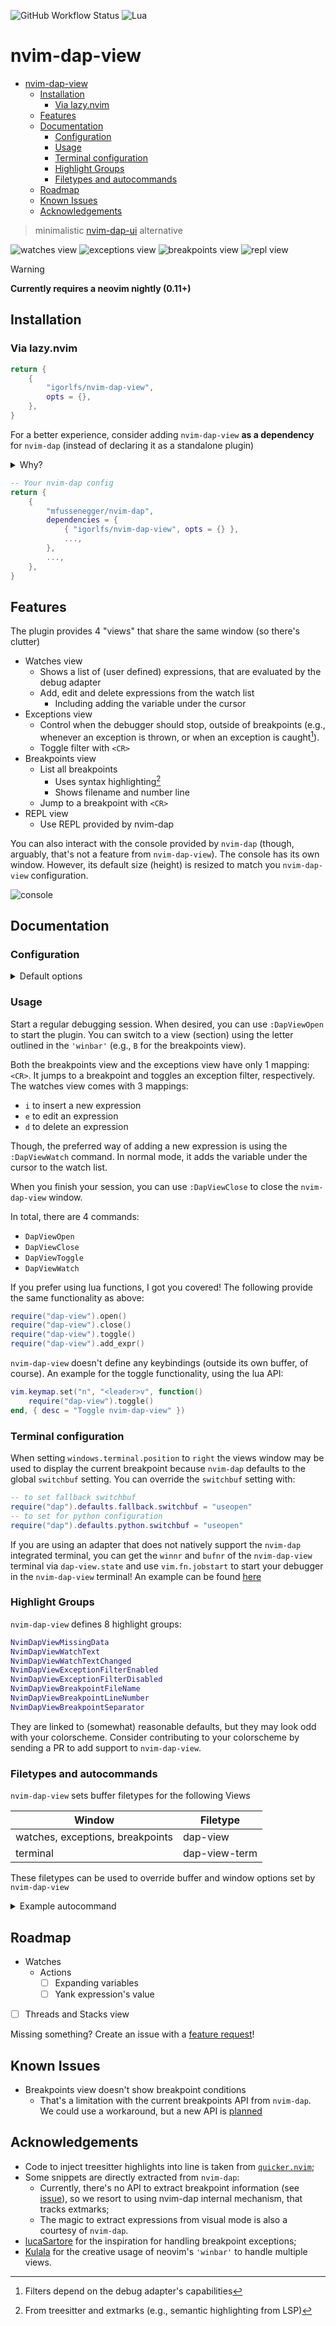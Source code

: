 ![GitHub Workflow Status](https://img.shields.io/github/actions/workflow/status/ellisonleao/nvim-plugin-template/lint-test.yml?branch=main&style=for-the-badge)
![Lua](https://img.shields.io/badge/Made%20with%20Lua-blueviolet.svg?style=for-the-badge&logo=lua)

# nvim-dap-view

<!--toc:start-->
- [nvim-dap-view](#nvim-dap-view)
  - [Installation](#installation)
    - [Via lazy.nvim](#via-lazynvim)
  - [Features](#features)
  - [Documentation](#documentation)
    - [Configuration](#configuration)
    - [Usage](#usage)
    - [Terminal configuration](#terminal-configuration)
    - [Highlight Groups](#highlight-groups)
    - [Filetypes and autocommands](#filetypes-and-autocommands)
  - [Roadmap](#roadmap)
  - [Known Issues](#known-issues)
  - [Acknowledgements](#acknowledgements)
<!--toc:end-->

> minimalistic [nvim-dap-ui](https://github.com/rcarriga/nvim-dap-ui) alternative

![watches view](https://github.com/user-attachments/assets/c6838700-95ed-4b39-9ab5-e0ed0e753995)
![exceptions view](https://github.com/user-attachments/assets/86edd829-d9d8-4fae-b0c0-8b79339b0c33)
![breakpoints view](https://github.com/user-attachments/assets/b8c23809-2f23-4a39-8aef-b880f2b3eef9)
![repl view](https://github.com/user-attachments/assets/43caeb02-ff9e-47ea-a4c1-ab5dd30d8a3c)

> [!WARNING]  
> **Currently requires a neovim nightly (0.11+)**

## Installation

### Via lazy.nvim

```lua
return {
    {
        "igorlfs/nvim-dap-view",
        opts = {},
    },
}
```

For a better experience, consider adding `nvim-dap-view` **as a dependency** for
`nvim-dap` (instead of declaring it as a standalone plugin)

<details>
    <summary>Why?</summary>

By default, when launching a session, `nvim-dap`'s terminal window takes half
the screen. As a saner default, `nvim-dap-view` hijacks the terminal window
(even if not invoked), making the split take only 12 (configurable) lines.

</details>

```lua
-- Your nvim-dap config
return {
    {
        "mfussenegger/nvim-dap",
        dependencies = {
            { "igorlfs/nvim-dap-view", opts = {} },
            ...,
        },
        ...,
    },
}
```

## Features

The plugin provides 4 "views" that share the same window (so there's clutter)

- Watches view
    - Shows a list of (user defined) expressions, that are evaluated by the debug adapter
    - Add, edit and delete expressions from the watch list
        - Including adding the variable under the cursor
- Exceptions view
    - Control when the debugger should stop, outside of breakpoints (e.g.,
    whenever an exception is thrown, or when an exception is caught[^1]).
    - Toggle filter with `<CR>`
- Breakpoints view
    - List all breakpoints
        - Uses syntax highlighting[^2]
        - Shows filename and number line
    - Jump to a breakpoint with `<CR>`
- REPL view
    - Use REPL provided by nvim-dap

You can also interact with the console provided by `nvim-dap` (though, arguably, that's not a feature from `nvim-dap-view`). The console has its own window. However, its default size (height) is resized to match you `nvim-dap-view` configuration.

![console](https://github.com/user-attachments/assets/0980962c-e3da-4f16-af4c-786ef7fa4b18)

## Documentation

### Configuration

<details>
    <summary>Default options</summary>

```lua
return {
    winbar = {
        show = true,
        sections = { "watches", "exceptions", "breakpoints", "repl" },
        -- Must be one of the sections declared above
        default_section = "watches",
    },
    windows = {
        height = 12,
        terminal = {
            -- 'left'|'right': Terminal position in layout
            position = "left",
            -- List of adapters for which the terminal should be hidden
            hide = {},
        },
    },
}
```

</details>

### Usage

Start a regular debugging session. When desired, you can use `:DapViewOpen` to
start the plugin. You can switch to a view (section) using the letter outlined
in the `'winbar'` (e.g., `B` for the breakpoints view).

Both the breakpoints view and the exceptions view have only 1 mapping: `<CR>`.
It jumps to a breakpoint and toggles an exception filter, respectively. The
watches view comes with 3 mappings:

- `i` to insert a new expression
- `e` to edit an expression
- `d` to delete an expression

Though, the preferred way of adding a new expression is using the
`:DapViewWatch` command. In normal mode, it adds the variable under the cursor
to the watch list.

When you finish your session, you can use `:DapViewClose` to close the
`nvim-dap-view` window.

In total, there are 4 commands:

- `DapViewOpen`
- `DapViewClose`
- `DapViewToggle`
- `DapViewWatch`

If you prefer using lua functions, I got you covered! The following provide the
same functionality as above:

```lua
require("dap-view").open()
require("dap-view").close()
require("dap-view").toggle()
require("dap-view").add_expr()
```

`nvim-dap-view` doesn't define any keybindings (outside its own buffer, of
course). An example for the toggle functionality, using the lua API:

```lua
vim.keymap.set("n", "<leader>v", function()
    require("dap-view").toggle()
end, { desc = "Toggle nvim-dap-view" })
```

### Terminal configuration

When setting `windows.terminal.position` to `right` the views window may be used
to display the current breakpoint because `nvim-dap` defaults to the global
`switchbuf` setting.  You can override the `switchbuf` setting with:

```lua
-- to set fallback switchbuf
require("dap").defaults.fallback.switchbuf = "useopen"
-- to set for python configuration
require("dap").defaults.python.switchbuf = "useopen"
```

If you are using an adapter that does not natively support the `nvim-dap` integrated
terminal, you can get the `winnr` and `bufnr` of the `nvim-dap-view` terminal via
`dap-view.state` and use `vim.fn.jobstart` to start your debugger in the `nvim-dap-view`
terminal!  An example can be found [here](https://github.com/catgoose/nvim/blob/a783e0fe931a5e417c4e3cc7e964793d895862e6/lua/config/dap/go.lua)

### Highlight Groups

`nvim-dap-view` defines 8 highlight groups:

```lua
NvimDapViewMissingData
NvimDapViewWatchText
NvimDapViewWatchTextChanged
NvimDapViewExceptionFilterEnabled
NvimDapViewExceptionFilterDisabled
NvimDapViewBreakpointFileName
NvimDapViewBreakpointLineNumber
NvimDapViewBreakpointSeparator
```

They are linked to (somewhat) reasonable defaults, but they may look odd with your colorscheme. Consider contributing to your colorscheme by sending a PR to add support to `nvim-dap-view`.

### Filetypes and autocommands

`nvim-dap-view` sets buffer filetypes for the following Views

| Window                           | Filetype      |
| -------------------------------- | ------------- |
| watches, exceptions, breakpoints | dap-view      |
| terminal                         | dap-view-term |

These filetypes can be used to override buffer and window options set by `nvim-dap-view`

<details>
    <summary>Example autocommand</summary>

Map q to quit in `nvim-dap-view` filetypes:

```lua
vim.api.nvim_create_autocmd({ "FileType" }, {
  pattern = { "dap-view", "dap-view-term", "dap-repl" }, -- dap-repl is set by `nvim-dap`
  callback = function(evt)
    vim.keymap.set("n", "q", "<C-w>q", { silent = true, buffer = evt.buf })
  end,
})
```

</details>

## Roadmap

- Watches
    - Actions
        - [ ] Expanding variables
        - [ ] Yank expression's value
- [ ] Threads and Stacks view

Missing something? Create an issue with a [feature
request](https://github.com/igorlfs/nvim-dap-view/issues/new?assignees=&labels=enhancement&projects=&template=feature_request.yml&title=feature%3A+)!

## Known Issues

- Breakpoints view doesn't show breakpoint conditions
    - That's a limitation with the current breakpoints API from `nvim-dap`. We
    could use a workaround, but a new API is
    [planned](https://github.com/mfussenegger/nvim-dap/issues/1388)

## Acknowledgements

- Code to inject treesitter highlights into line is taken from
[`quicker.nvim`](https://github.com/stevearc/quicker.nvim);
- Some snippets are directly extracted from `nvim-dap`:
    - Currently, there's no API to extract breakpoint information (see
    [issue](https://github.com/mfussenegger/nvim-dap/issues/1388)), so we
    resort to using nvim-dap internal mechanism, that tracks extmarks;
    - The magic to extract expressions from visual mode is also a courtesy of
    `nvim-dap`.
- [lucaSartore](https://github.com/lucaSartore/nvim-dap-exception-breakpoints)
for the inspiration for handling breakpoint exceptions;
- [Kulala](https://github.com/mistweaverco/kulala.nvim) for the creative usage
of neovim's `'winbar'` to handle multiple views.

[^1]: Filters depend on the debug adapter's capabilities
[^2]: From treesitter and extmarks (e.g., semantic highlighting from LSP)

